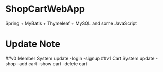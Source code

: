# ShopCartWebApp
Spring + MyBatis + Thymeleaf + MySQL and some JavaScript
# Update Note
##v0 Member System update
-login
-signup
##v1 Cart System update
-shop
-add cart
-show cart
-delete cart